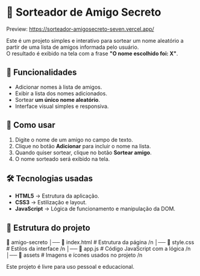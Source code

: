 # 🎁 Sorteador de Amigo Secreto

Preview: https://sorteador-amigosecreto-seven.vercel.app/


Este é um projeto simples e interativo para sortear um nome aleatório a partir de uma lista de amigos informada pelo usuário.  
O resultado é exibido na tela com a frase **"O nome escolhido foi: X"**.

## 📌 Funcionalidades

- Adicionar nomes à lista de amigos.
- Exibir a lista dos nomes adicionados.
- Sortear **um único nome aleatório**.
- Interface visual simples e responsiva.

## 🚀 Como usar

1. Digite o nome de um amigo no campo de texto.
2. Clique no botão **Adicionar** para incluir o nome na lista.
3. Quando quiser sortear, clique no botão **Sortear amigo**.
4. O nome sorteado será exibido na tela.

## 🛠️ Tecnologias usadas

- **HTML5** → Estrutura da aplicação.
- **CSS3** → Estilização e layout.
- **JavaScript** → Lógica de funcionamento e manipulação da DOM.

## 📂 Estrutura do projeto

📁 amigo-secreto
│── 📄 index.html # Estrutura da página /n
│── 📄 style.css # Estilos da interface /n
│── 📄 app.js # Código JavaScript com a lógica /n
│── 📁 assets # Imagens e ícones usados no projeto /n

Este projeto é livre para uso pessoal e educacional.

